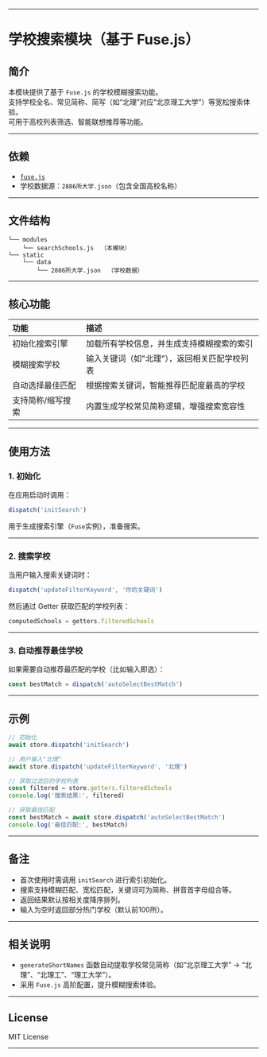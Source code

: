 
---

# 学校搜索模块（基于 Fuse.js）

## 简介
本模块提供了基于 `Fuse.js` 的学校模糊搜索功能。  
支持学校全名、常见简称、简写（如“北理”对应“北京理工大学”）等宽松搜索体验。  
可用于高校列表筛选、智能联想推荐等功能。

---

## 依赖
- [`fuse.js`](https://fusejs.io/)
- 学校数据源：`2886所大学.json`（包含全国高校名称）

---

## 文件结构
```plaintext
└── modules
    └── searchSchools.js  （本模块）
└── static
    └── data
        └── 2886所大学.json  （学校数据）
```

---

## 核心功能

| 功能 | 描述 |
|:---|:---|
| 初始化搜索引擎 | 加载所有学校信息，并生成支持模糊搜索的索引 |
| 模糊搜索学校 | 输入关键词（如"北理"），返回相关匹配学校列表 |
| 自动选择最佳匹配 | 根据搜索关键词，智能推荐匹配度最高的学校 |
| 支持简称/缩写搜索 | 内置生成学校常见简称逻辑，增强搜索宽容性 |

---

## 使用方法

### 1. 初始化
在应用启动时调用：

```javascript
dispatch('initSearch')
```

用于生成搜索引擎（`Fuse`实例），准备搜索。

---

### 2. 搜索学校
当用户输入搜索关键词时：

```javascript
dispatch('updateFilterKeyword', '你的关键词')
```

然后通过 Getter 获取匹配的学校列表：

```javascript
computedSchools = getters.filteredSchools
```

---

### 3. 自动推荐最佳学校
如果需要自动推荐最匹配的学校（比如输入即选）：

```javascript
const bestMatch = dispatch('autoSelectBestMatch')
```

---

## 示例
```javascript
// 初始化
await store.dispatch('initSearch')

// 用户输入"北理"
await store.dispatch('updateFilterKeyword', '北理')

// 获取过滤后的学校列表
const filtered = store.getters.filteredSchools
console.log('搜索结果:', filtered)

// 获取最佳匹配
const bestMatch = await store.dispatch('autoSelectBestMatch')
console.log('最佳匹配:', bestMatch)
```

---

## 备注

- 首次使用时需调用 `initSearch` 进行索引初始化。
- 搜索支持模糊匹配、宽松匹配，关键词可为简称、拼音首字母组合等。
- 返回结果默认按相关度降序排列。
- 输入为空时返回部分热门学校（默认前100所）。

---

## 相关说明
- `generateShortNames` 函数自动提取学校常见简称（如“北京理工大学” → “北理”、“北理工”、“理工大学”）。
- 采用 `Fuse.js` 高阶配置，提升模糊搜索体验。

---

## License
MIT License

---
